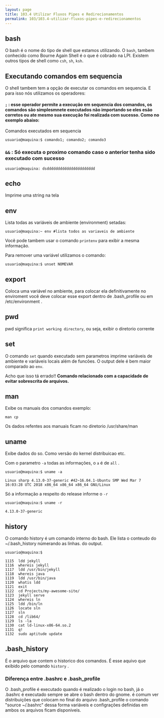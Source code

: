 ```yaml
---
layout: page
title: 103.4 Utilizar Fluxos Pipes e Redirecionamentos
permalink: 103/103.4-utilizar-fluxos-pipes-e-redirecionamentos
---
```


## bash

O bash é o nome do tipo de shell que estamos utilizando. O `bash`, tambem conhecido como Bourne Again Shell é o que é cobrado na LPI. Existem outros tipos de shell como `csh`, `sh`, `ksh`.

## Executando comandos em sequencia

O shell tambem tem a opção de executar os comandos em sequencia. E para isso nós utilizamos os operadores:

#### `;` : esse operador permite a execução em sequencia dos comandos, os comandos são simplesmnete executados não importando se eles esão corretos ou ate mesmo sua execução foi realizada com sucesso. Como no exemplo abaixo:

Comandos executados em sequencia

	usuario@maquina:$ comando1; comando2; comando3

### `&&` : Só executa o proximo comando caso o anterior tenha sido executado com sucesso

	usuario@maquina: dsdddddddddddddddddddddd

## echo 

Imprime uma string na tela

## env

Lista todas as variáveis de ambiente (environment) setadas:

	usuario@maquina:~ env #lista todos as variaveis de ambiente

Você pode tambem usar o comando `printenv` para exibir a mesma informação. 

Para remover uma variável utilizamos o comando: 

	usuario@maquina:$ unset NOMEVAR

## export 

Coloca uma variável no ambiente, para colocar ela definitivamente no enviroment você deve colocar esse export dentro de .bash_profile ou em /etc/environment .


## pwd 

pwd significa `print working directory`, ou seja, exibir o diretorio corrente


## set

O comando `set` quando executado sem parametros imprime variáveis de ambiente e variáveis locais além de funcões. O output dele é bem maior comparado ao `env`.

Acho que isso tá errado!!
**Comando relacionado com a capacidade de evitar sobrescrita de arquivos.**


## man 

Exibe os manuais dos comandos exemplo:

	man cp

Os dados refentes aos manuais ficam no diretorio /usr/share/man

## uname 

Exibe dados do so. Como versão do kernel distribuicao etc.

Com o parametro `-a` todas as informações, o `a` é de `all` .

	usuario@maquina:$ uname -a

	Linux sharp 4.13.0-37-generic #42~16.04.1-Ubuntu SMP Wed Mar 7 16:03:28 UTC 2018 x86_64 x86_64 x86_64 GNU/Linux

Só a informação a respeito do release informe o `-r`

	usuario@maquina:$ uname -r

	4.13.0-37-generic


## history

O comando history é um comando interno do bash. Ele lista o conteudo do ~/.bash_history númerando as linhas. do output.

	usuario@maquina:$

	1115  ldd jekyll 
	1116  whereis jekyll 
	1117  ldd /usr/bin/jekyll
	1118  whereis java
	1119  ldd /usr/bin/java
	1120  whatis ldd
	1121  exit
	1122  cd Projects/my-awesome-site/
	1123  jekyll serve
	1124  whereis ln
	1125  ldd /bin/ln
	1126  locate sln
	1127  sln
	1128  cd /lib64/
	1129  ls -la
	1130  cat ld-linux-x86-64.so.2 
	1131  q!
	1132  sudo aptitude update


## .bash_history

É o arquivo que contem o historico dos comandos. É esse aquivo que exibido pelo comando `history` . 

### Diferença entre .bashrc e .bash_profile

O .bash_profile é executado quando é realizado o login no bash, já o .bashrc é executado sempre se abre o bash dentro do gnome. é comum ver distribuições que colocam no final do arquivo .bash_profile o comando "source ~/.bashrc" dessa forma variáveis e configrações definidas em ambos os arquivos ficam disponiveis.